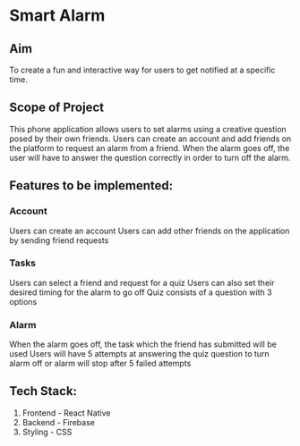 # Smart Alarm

## Aim
To create a fun and interactive way for users to get notified at a specific time.

## Scope of Project
This phone application allows users to set alarms using a creative question posed by their own friends. Users can create an account and add friends on the platform to request an alarm from a friend. When the alarm goes off, the user will have to answer the question correctly in order to turn off the alarm.

## Features to be implemented:
### Account
Users can create an account 
Users can add other friends on the application by sending friend requests

### Tasks
Users can select a friend and request for a quiz 
Users can also set their desired timing for the alarm to go off
Quiz consists of a question with 3 options 

### Alarm
When the alarm goes off, the task which the friend has submitted will be used
Users will have 5 attempts at answering the quiz question to turn alarm off or alarm will stop after 5 failed attempts

      
## Tech Stack:
1. Frontend - React Native
1. Backend - Firebase
1. Styling - CSS

